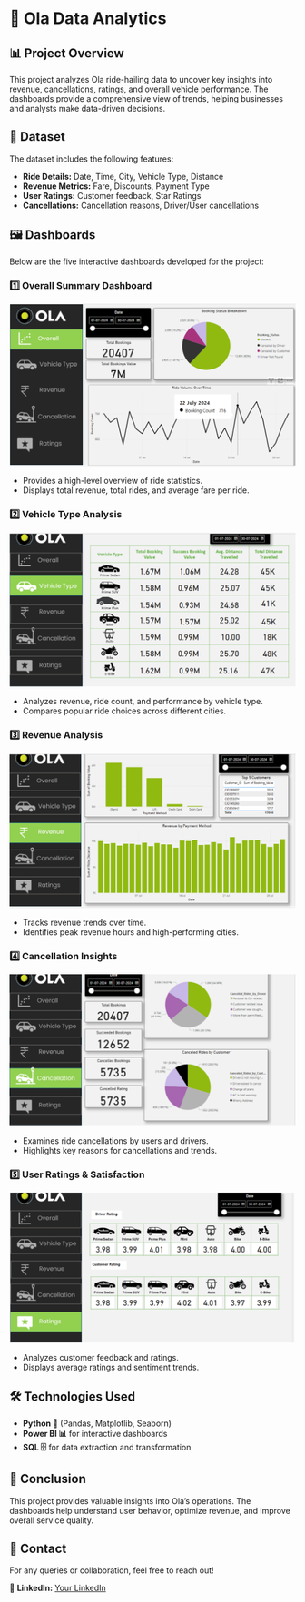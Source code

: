 # 🚖 Ola Data Analytics

## 📊 Project Overview
This project analyzes Ola ride-hailing data to uncover key insights into revenue, cancellations, ratings, and overall vehicle performance. The dashboards provide a comprehensive view of trends, helping businesses and analysts make data-driven decisions.

## 📂 Dataset
The dataset includes the following features:
- **Ride Details:** Date, Time, City, Vehicle Type, Distance
- **Revenue Metrics:** Fare, Discounts, Payment Type
- **User Ratings:** Customer feedback, Star Ratings
- **Cancellations:** Cancellation reasons, Driver/User cancellations

## 🖼️ Dashboards
Below are the five interactive dashboards developed for the project:

### 1️⃣ **Overall Summary Dashboard**
   ![Overall Summary](images/Overall.png)
   - Provides a high-level overview of ride statistics.
   - Displays total revenue, total rides, and average fare per ride.

### 2️⃣ **Vehicle Type Analysis**
   ![Vehicle Type Dashboard](images/Vehicle.png)
   - Analyzes revenue, ride count, and performance by vehicle type.
   - Compares popular ride choices across different cities.

### 3️⃣ **Revenue Analysis**
   ![Revenue Dashboard](images/Revenue.png)
   - Tracks revenue trends over time.
   - Identifies peak revenue hours and high-performing cities.

### 4️⃣ **Cancellation Insights**
   ![Cancellation Dashboard](images/Cancelation.png)
   - Examines ride cancellations by users and drivers.
   - Highlights key reasons for cancellations and trends.

### 5️⃣ **User Ratings & Satisfaction**
   ![Ratings Dashboard](images/Ratings.png)
   - Analyzes customer feedback and ratings.
   - Displays average ratings and sentiment trends.

## 🛠️ Technologies Used
- **Python 🐍** (Pandas, Matplotlib, Seaborn)
- **Power BI 📊** for interactive dashboards
- **SQL 🗄️** for data extraction and transformation

## 📌 Conclusion
This project provides valuable insights into Ola’s operations. The dashboards help understand user behavior, optimize revenue, and improve overall service quality.

## 📩 Contact
For any queries or collaboration, feel free to reach out!

🔗 **LinkedIn:** [Your LinkedIn](https://www.linkedin.com/in/j-priyanka-735056305/)  



